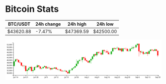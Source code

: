 # Bitcoin Stats

BTC/USDT|24h change|24h high|24h low|
|---|---|---|---|
|$43620.88|-7.47%|$47369.59|$42500.00|

<img src="./chart.svg">
